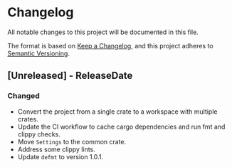 # Changelog

All notable changes to this project will be documented in this file.

The format is based on [Keep a Changelog](https://keepachangelog.com/en/1.1.0/), and this project adheres to
[Semantic Versioning](https://semver.org/spec/v2.0.0.html).

## [Unreleased] - ReleaseDate

### Changed

- Convert the project from a single crate to a workspace with multiple crates.
- Update the CI workflow to cache cargo dependencies and run fmt and clippy checks.
- Move `Settings` to the common crate.
- Address some clippy lints.
- Update `defmt` to version 1.0.1.
